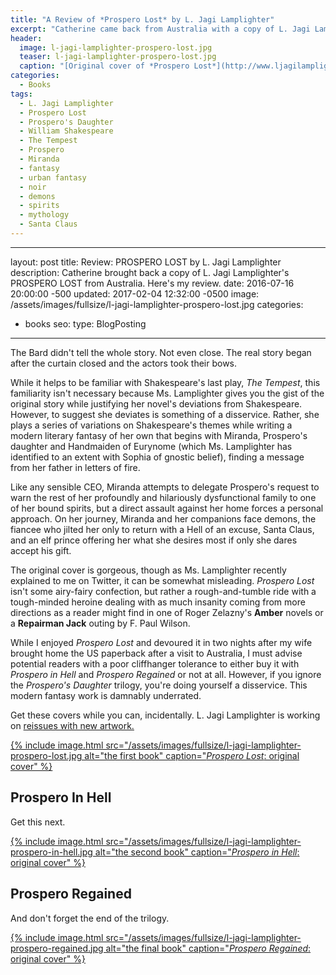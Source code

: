 ```yaml
---
title: "A Review of *Prospero Lost* by L. Jagi Lamplighter"
excerpt: "Catherine came back from Australia with a copy of L. Jagi Lamplighther's *Prospero Lost* as a gift, and I devoured it in two nights. Here's my review."
header:
  image: l-jagi-lamplighter-prospero-lost.jpg
  teaser: l-jagi-lamplighter-prospero-lost.jpg
  caption: "[Original cover of *Prospero Lost*](http://www.ljagilamplighter.com/works/prospero-daughter/)"
categories:
  - Books
tags:
  - L. Jagi Lamplighter
  - Prospero Lost
  - Prospero's Daughter
  - William Shakespeare
  - The Tempest
  - Prospero
  - Miranda
  - fantasy
  - urban fantasy
  - noir
  - demons
  - spirits
  - mythology
  - Santa Claus
---
```

---
layout: post
title: Review: PROSPERO LOST by L. Jagi Lamplighter
description: Catherine brought back a copy of L. Jagi Lamplighter's PROSPERO LOST from Australia. Here's my review.
date: 2016-07-16 20:00:00 -500
updated: 2017-02-04 12:32:00 -0500
image: /assets/images/fullsize/l-jagi-lamplighter-prospero-lost.jpg
categories: 
  - books
seo:
  type: BlogPosting
---
The Bard didn't tell the whole story. Not even close. The real story began after the curtain closed and the actors took their bows.

While it helps to be familiar with Shakespeare's last play, *The Tempest*, this familiarity isn't necessary because Ms. Lamplighter gives you the gist of the original story while justifying her novel's deviations from Shakespeare. However, to suggest she deviates is something of a disservice. Rather, she plays a series of variations on Shakespeare's themes while writing a modern literary fantasy of her own that begins with Miranda, Prospero's daughter and Handmaiden of Eurynome (which Ms. Lamplighter has identified to an extent with Sophia of gnostic belief), finding a message from her father in letters of fire.

Like any sensible CEO, Miranda attempts to delegate Prospero's request to warn the rest of her profoundly and hilariously dysfunctional family to one of her bound spirits, but a direct assault against her home forces a personal approach. On her journey, Miranda and her companions face demons, the fiancee who jilted her only to return with a Hell of an excuse, Santa Claus, and an elf prince offering her what she desires most if only she dares accept his gift.

The original cover is gorgeous, though as Ms. Lamplighter recently explained to me on Twitter, it can be somewhat misleading. *Prospero Lost* isn't some airy-fairy confection, but rather a rough-and-tumble ride with a tough-minded heroine dealing with as much insanity coming from more directions as a reader might find in one of Roger Zelazny's **Amber** novels or a **Repairman Jack** outing by F. Paul Wilson.

While I enjoyed *Prospero Lost* and devoured it in two nights after my wife brought home the US paperback after a visit to Australia, I must advise potential readers with a poor cliffhanger tolerance to either buy it with *Prospero in Hell* and *Prospero Regained* or not at all. However, if you ignore the *Prospero's Daughter* trilogy, you're doing yourself a disservice. This modern fantasy work is damnably underrated.

Get these covers while you can, incidentally. L. Jagi Lamplighter is working on [reissues with new artwork.](http://www.ljagilamplighter.com/2016/07/08/magic-come-to-life/)

[{% include image.html src="/assets/images/fullsize/l-jagi-lamplighter-prospero-lost.jpg alt="the first book" caption="*Prospero Lost*: original cover" %}](http://www.ljagilamplighter.com/works/prospero-daughter/)

## Prospero In Hell

Get this next.

[{% include image.html src="/assets/images/fullsize/l-jagi-lamplighter-prospero-in-hell.jpg alt="the second book" caption="*Prospero in Hell*: original cover" %}](http://www.ljagilamplighter.com/works/prospero-daughter/)

## Prospero Regained

And don't forget the end of the trilogy.

[{% include image.html src="/assets/images/fullsize/l-jagi-lamplighter-prospero-regained.jpg alt="the final book" caption="*Prospero Regained*: original cover" %}](http://www.ljagilamplighter.com/works/prospero-daughter/)
